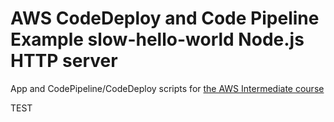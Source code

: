 # AWS CodeDeploy and Code Pipeline Example slow-hello-world Node.js HTTP server

App and CodePipeline/CodeDeploy scripts for [the AWS Intermediate course](https://github.com/azat-co/aws-intermediate)


TEST
